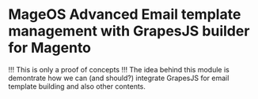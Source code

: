 # MageOS Advanced Email template management with GrapesJS builder for Magento

!!! This is only a proof of concepts !!! 
The idea behind this module is demontrate how we can (and should?) integrate GrapesJS for email template building and also other contents.
